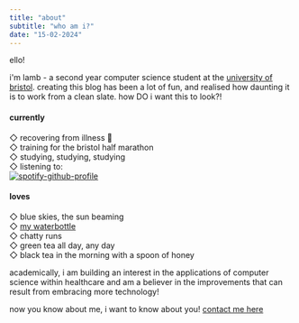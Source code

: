```yaml
---
title: "about"
subtitle: "who am i?"
date: "15-02-2024"
---
```


ello! 

i'm lamb - a second year computer science student at the [university of bristol](https://www.bristol.ac.uk/). creating this blog has been a lot of fun, and realised how daunting it is to work from a clean slate. how DO i want this to look?!  
#### currently
◇ recovering from illness 🤒   
◇ training for the bristol half marathon    
◇ studying, studying, studying   
◇ listening to:   
[![spotify-github-profile](https://spotify-github-profile.vercel.app/api/view?uid=flamalamb&cover_image=true&theme=default&show_offline=false&background_color=e8e2d9&interchange=true&bar_color_cover=true)](https://spotify-github-profile.vercel.app/api/view?uid=flamalamb&redirect=true)

#### loves
◇ blue skies, the sun beaming   
◇ [my waterbottle](https://cottonon.com/UK/drink-it-up-bottle/143780-199.html?dwvar_143780-199_color=143780-199&cgid=drink-bottles&originalPid=143780-199#start=62&sz=60)   
◇ chatty runs      
◇ green tea all day, any day  
◇ black tea in the morning with a spoon of honey

academically, i am building an interest in the applications of computer science within healthcare and am a believer in the improvements that can result from embracing more technology! 

now you know about me, i want to know about you! [contact me here](connect)